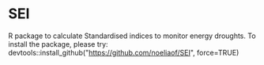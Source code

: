 # SEI

R package to calculate Standardised indices to monitor energy droughts. To install the package, please try:
devtools::install_github("https://github.com/noeliaof/SEI", force=TRUE)
